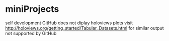 # miniProjects
self development
GitHub does not diplay holoviews plots
visit http://holoviews.org/getting_started/Tabular_Datasets.html for similar output not supported by GitHub
